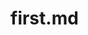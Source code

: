 <!--
 * @Author: your name
 * @Date: 2021-04-01 00:08:37
 * @LastEditTime: 2021-04-01 00:09:04
 * @LastEditors: Please set LastEditors
 * @Description: In User Settings Edit
 * @FilePath: \blog\blog\docs\zh-cn\first.md
-->

# first.md